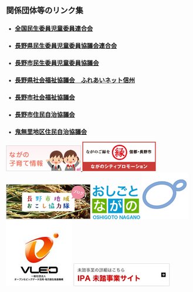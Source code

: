 ## 関係団体等のリンク集
- ### [全国民生委員児童委員連合会](https://www2.shakyo.or.jp/zenminjiren/)     
- ### [長野県民生委員児童委員協議会連合会](http://www.nsyakyo.or.jp/post-9.php)
- ### [長野市民生委員児童委員協議会](https://www.csw-naganocity.or.jp/page-c/related-organizations/childrens-committee)
- ### [長野県社会福祉協議会　ふれあいネット信州](http://www.nsyakyo.or.jp/)
- ### [長野市社会福祉協議会](https://www.csw-naganocity.or.jp/)

- ### [長野市住民自治協議会](https://www.city.nagano.nagano.jp/site/jyujikyo/)
- ### [鬼無里地区住民自治協議会](http://kinasa.jp/resident/)

[![子育て支援](images/bnr_kosodate.jpg) ](https://www.city.nagano.nagano.jp/site/kosodate/)
[![ながのシティプロモーション](images/bana_06.png)](https://nagano-citypromotion.com/)
[![ながの地域おこし協力隊](images/bn_local_pr.png)](https://nagano-citypromotion.com/local_pr/)
[![おしごとながの](images/h_logo.png)](https://oshigoto.nagano.jp/index.html)
[![Ｇ空間情報センター](images/Gkukan.png)](https://www.geospatial.jp/gp_front/)
[![一般社団法人オープン＆ビックデータ活用推進機構](images/vled.jpg)](http://www.vled.or.jp/)
[![未踏事業](images/link_bnr01.jpg)](https://www.ipa.go.jp/jinzai/mitou/)
